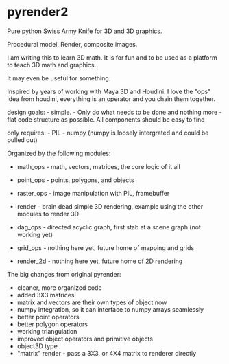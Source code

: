 # pyrender2

Pure python Swiss Army Knife for 3D and 3D graphics. 

Procedural model, Render, composite images. 

I am writing this to learn 3D math. It is for fun and to be used
as a platform to teach 3D math and graphics. 

It may even be useful for something.

Inspired by years of working with Maya 3D and Houdini. 
I love the "ops" idea from houdini, everything is an operator and
you chain them together.


design goals:
    - simple. - Only do what needs to be done and nothing more
    - flat code structure as possible. All components should be easy to find 

only requires:
    - PIL 
    - numpy (numpy is loosely intergrated and could be pulled out)


Organized by the following modules:

   -  math_ops   - math, vectors, matrices, the core logic of it all  
   -  point_ops  - points, polygons, and objects 
   -  raster_ops - image manipulation with PIL, framebuffer  
   -  render     - brain dead simple 3D rendering, example using the other modules to render 3D 

   -  dag_ops    - directed acyclic graph, first stab at a scene graph (not working yet)
   -  grid_ops   - nothing here yet, future home of mapping and grids 
   -  render_2d  - nothing here yet, future home of 2D rendering 


The big changes from original pyrender:

  - cleaner, more organized code 
  - added 3X3 matrices 
  - matrix and vectors are their own types of object now
  - numpy integration, so it can interface to numpy arrays seamlessly 
  - better point operators 
  - better polygon operators 
  - working triangulation
  - improved object operators and primitive objects
  - object3D type 
  - "matrix" render - pass a 3X3, or 4X4 matrix to renderer directly 









